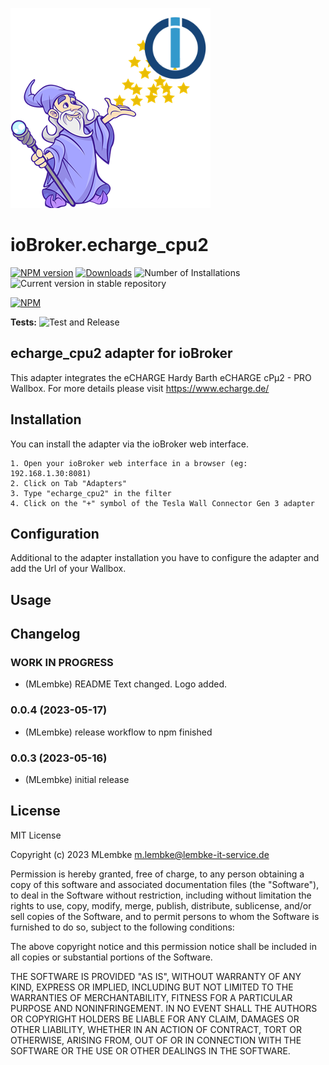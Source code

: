 ![Logo](admin/echarge_cpu2.png)
# ioBroker.echarge_cpu2

[![NPM version](https://img.shields.io/npm/v/iobroker.echarge_cpu2.svg)](https://www.npmjs.com/package/iobroker.echarge_cpu2)
[![Downloads](https://img.shields.io/npm/dm/iobroker.echarge_cpu2.svg)](https://www.npmjs.com/package/iobroker.echarge_cpu2)
![Number of Installations](https://iobroker.live/badges/echarge_cpu2-installed.svg)
![Current version in stable repository](https://iobroker.live/badges/echarge_cpu2-stable.svg)

[![NPM](https://nodei.co/npm/iobroker.echarge_cpu2.png?downloads=true)](https://nodei.co/npm/iobroker.echarge_cpu2/)

**Tests:** ![Test and Release](https://github.com/LembkeM/ioBroker.echarge_cpu2/workflows/Test%20and%20Release/badge.svg)

## echarge_cpu2 adapter for ioBroker

This adapter integrates the eCHARGE Hardy Barth eCHARGE cPµ2 - PRO Wallbox.
For more details please visit https://www.echarge.de/

## Installation
You can install the adapter via the ioBroker web interface.

    1. Open your ioBroker web interface in a browser (eg: 192.168.1.30:8081)
    2. Click on Tab "Adapters"
    3. Type "echarge_cpu2" in the filter
    4. Click on the "+" symbol of the Tesla Wall Connector Gen 3 adapter

## Configuration
Additional to the adapter installation you have to configure the adapter and add the Url of your Wallbox.

## Usage


## Changelog
<!--
	Placeholder for the next version (at the beginning of the line):
	### **WORK IN PROGRESS**
-->
### **WORK IN PROGRESS**

* (MLembke) README Text changed. Logo added.

### 0.0.4 (2023-05-17)

* (MLembke) release workflow to npm finished

### 0.0.3 (2023-05-16)

* (MLembke) initial release

## License
MIT License

Copyright (c) 2023 MLembke <m.lembke@lembke-it-service.de>

Permission is hereby granted, free of charge, to any person obtaining a copy
of this software and associated documentation files (the "Software"), to deal
in the Software without restriction, including without limitation the rights
to use, copy, modify, merge, publish, distribute, sublicense, and/or sell
copies of the Software, and to permit persons to whom the Software is
furnished to do so, subject to the following conditions:

The above copyright notice and this permission notice shall be included in all
copies or substantial portions of the Software.

THE SOFTWARE IS PROVIDED "AS IS", WITHOUT WARRANTY OF ANY KIND, EXPRESS OR
IMPLIED, INCLUDING BUT NOT LIMITED TO THE WARRANTIES OF MERCHANTABILITY,
FITNESS FOR A PARTICULAR PURPOSE AND NONINFRINGEMENT. IN NO EVENT SHALL THE
AUTHORS OR COPYRIGHT HOLDERS BE LIABLE FOR ANY CLAIM, DAMAGES OR OTHER
LIABILITY, WHETHER IN AN ACTION OF CONTRACT, TORT OR OTHERWISE, ARISING FROM,
OUT OF OR IN CONNECTION WITH THE SOFTWARE OR THE USE OR OTHER DEALINGS IN THE
SOFTWARE.